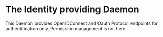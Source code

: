 # The Identity providing Daemon
This Daemon provides OpenIDConnect and Oauth Protocol endpoints for authentification only. Permission management is not here.
